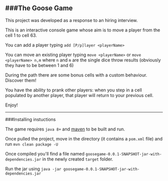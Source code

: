 ###The Goose Game
---
This project was developed as a response to an hiring interview.

This is an interactive console game whose aim is to move a player from the cell 1 to cell 63. 

You can add a player typing `add [P/p]layer <playerName>`

You can move an existing player typing `move <playerName>` or `move <playerName> n,m` where `n` and `m` are the single dice throw results (obviously they have to be between 1 and 6)

During the path there are some bonus cells with a custom behaviour. Discover them!

You have the ability to prank other players: when you step in a cell populated by another player, that player will return to your previous cell.

Enjoy!

---

###Installing instuctions

The game requires `java 8+` and [maven](https://maven.apache.org/download.cgi) to be built and run.

Once pulled the project, move in the directory (it contains a `pom.xml` file) and run `mvn clean package -U`

Once compiled you'll find a file named `goosegame-0.0.1-SNAPSHOT-jar-with-dependencies.jar` in the newly created `target` folder.

Run the jar using `java -jar goosegame-0.0.1-SNAPSHOT-jar-with-dependencies.jar`